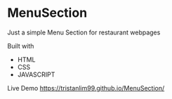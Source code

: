 # MenuSection

Just a simple Menu Section for restaurant webpages

Built with
* HTML
* CSS
* JAVASCRIPT

Live Demo
https://tristanlim99.github.io/MenuSection/
